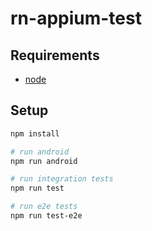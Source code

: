 # rn-appium-test

## Requirements

- [node](https://nodejs.org/en/)

## Setup

```bash
npm install

# run android
npm run android

# run integration tests
npm run test

# run e2e tests
npm run test-e2e
```
